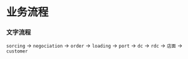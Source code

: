 # 业务流程

### 文字流程

`sorcing` -&gt; `negociation` -&gt; `order` -&gt; `loading` -&gt; `port` -&gt; `dc` -&gt; `rdc` -&gt; `店面` -&gt; `customer`




